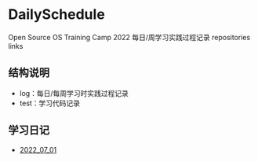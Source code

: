 # DailySchedule
 Open Source OS Training Camp 2022 每日/周学习实践过程记录 repositories links

## 结构说明

- log：每日/每周学习时实践过程记录
- test：学习代码记录

## 学习日记

- [2022_07_01](https://github.com/Mc-GrowlR/DailySchedule/blob/main/log/2022_07_01.md)

